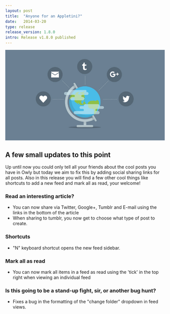 ```yaml
---
layout: post
title:  "Anyone for an Appletini?"
date:   2014-03-20
type: release
release_version: 1.8.0
intro: Release v1.8.0 published
---
```


![Social Sharing](img/social-sharing.jpg)

## A few small updates to this point

Up until now you could only tell all your friends about the cool posts you have in Owly but today we aim to fix this by adding social sharing links for all posts. Also in this release you will find a few other cool things like shortcuts to add a new feed and mark all as read, your welcome!

### Read an interesting article?

 * You can now share via Twitter, Google+, Tumblr and E-mail using the links in the bottom of the article
 * When sharing to tumblr, you now get to choose what type of post to create.

### Shortcuts
 
 * "N" keyboard shortcut opens the new feed sidebar.

### Mark all as read
 * You can now mark all items in a feed as read using the 'tick' in the top right when viewing an individual feed

### Is this going to be a stand-up fight, sir, or another bug hunt?
 * Fixes a bug in the formatting of the "change folder" dropdown in feed views.
